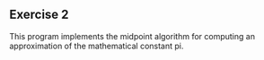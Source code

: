 ## Exercise 2
This program implements the midpoint algorithm for computing an approximation of the mathematical constant pi. 
